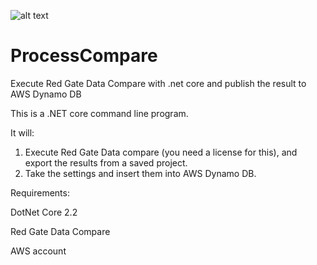 ![alt text](https://api.travis-ci.com/drewtech/ProcessCompare.svg?branch=master "Build Status")

# ProcessCompare
Execute Red Gate Data Compare with .net core and publish the result to AWS Dynamo DB

This is a .NET core command line program.

It will:

1.  Execute Red Gate Data compare (you need a license for this), and export the results from a saved project.
2.  Take the settings and insert them into AWS Dynamo DB.

Requirements:

DotNet Core 2.2

Red Gate Data Compare

AWS account

